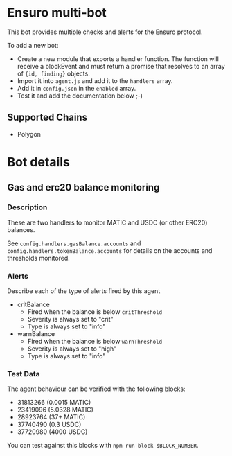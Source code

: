 # Ensuro multi-bot

This bot provides multiple checks and alerts for the Ensuro protocol.

To add a new bot:

- Create a new module that exports a handler function. The function will receive a blockEvent and must return a promise that resolves to an array of `{id, finding}` objects.
- Import it into `agent.js` and add it to the `handlers` array.
- Add it in `config.json` in the `enabled` array.
- Test it and add the documentation below ;-)

## Supported Chains

- Polygon

# Bot details

## Gas and erc20 balance monitoring

### Description

These are two handlers to monitor MATIC and USDC (or other ERC20) balances.

See `config.handlers.gasBalance.accounts` and `config.handlers.tokenBalance.accounts` for details on the accounts and thresholds monitored.

### Alerts

Describe each of the type of alerts fired by this agent

- critBalance
  - Fired when the balance is below `critThreshold`
  - Severity is always set to "crit"
  - Type is always set to "info"
- warnBalance
  - Fired when the balance is below `warnThreshold`
  - Severity is always set to "high"
  - Type is always set to "info"

### Test Data

The agent behaviour can be verified with the following blocks:

- 31813266 (0.0015 MATIC)
- 23419096 (5.0328 MATIC)
- 28923764 (37+ MATIC)
- 37740490 (0.3 USDC)
- 37720980 (4000 USDC)

You can test against this blocks with `npm run block $BLOCK_NUMBER`.
